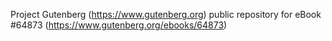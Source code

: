 Project Gutenberg (https://www.gutenberg.org) public repository for
eBook #64873 (https://www.gutenberg.org/ebooks/64873)
